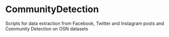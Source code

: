 # CommunityDetection
Scripts for data extraction from Facebook, Twitter and Instagram posts and Community Detection on OSN datasets

